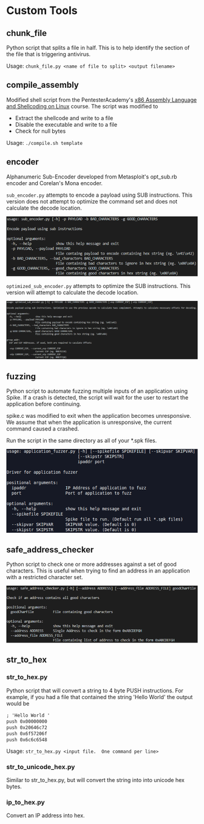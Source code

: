 # Custom Tools

## chunk_file
Python script that splits a file in half.  This is to help identify the section of the file that is triggering antivirus.  

Usage: `chunk_file.py <name of file to split> <output filename>`

## compile_assembly
Modified shell script from the PentesterAcademy's [x86 Assembly Language and Shellcoding on Linux](https://www.pentesteracademy.com/course?id=3) course.  The script was modified to 
 - Extract the shellcode and write to a file
 - Disable the executable and write to a file
 - Check for null bytes

 Usage: `./compile.sh template`

## encoder
Alphanumeric Sub-Encoder developed from Metasploit's opt_sub.rb encoder and Corelan's Mona encoder.

`sub_encoder.py` attempts to encode a payload using SUB instructions.  This version does not attempt to optimize the command set and does not calculate the decode location.

![sub_encoder.py help](images/sub_encoder_help.png)


`optimized_sub_encoder.py` attempts to optimize the SUB instructions.  This version will attempt to calculate the decode location. 

![optimized_sub_encoder.py help](images/optimzed_sub_encoder_help.png)

## fuzzing
Python script to automate fuzzing multiple inputs of an application using Spike.  If a crash is detected, the script will wait for the user to restart the application before continuing.    

spike.c was modified to exit when the application becomes unresponsive.  We assume that when the application is unresponsive, the current command caused a crashed.  

Run the script in the same directory as all of your *.spk files.

![application_fuzzer.py help](images/fuzzer_help.png)

## safe_address_checker
Python script to check one or more addresses against a set of good characters.  This is useful when trying to find an address in an application with a restricted character set.  

![safe_address_checker.py help](images/safe_address_checker_help.png)

## str_to_hex
### str_to_hex.py
Python script that will convert a string to 4 byte PUSH instructions.  For example, if you had a file that contained the string 'Hello World' the output would be
```
; 'Hello World '
push 0x00000000
push 0x20646c72
push 0x6f57206f
push 0x6c6c6548
```

Usage: `str_to_hex.py <input file.  One command per line>`

### str_to_unicode_hex.py
Similar to str_to_hex.py, but will convert the string into into unicode hex bytes.  

### ip_to_hex.py
Convert an IP address into hex.
